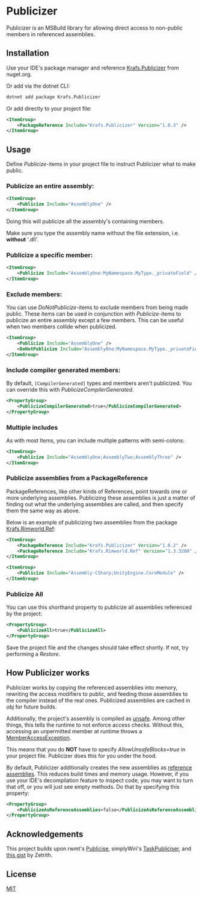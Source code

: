 # Publicizer
Publicizer is an MSBuild library for allowing direct access to non-public members in referenced assemblies.

## Installation
Use your IDE's package manager and reference [Krafs.Publicizer](https://www.nuget.org/packages/Krafs.Publicizer) from nuget.org.

Or add via the dotnet CLI:
```bash
dotnet add package Krafs.Publicizer
```
Or add directly to your project file:
```xml
<ItemGroup>
    <PackageReference Include="Krafs.Publicizer" Version="1.0.3" />
</ItemGroup>
```

## Usage
Define _Publicize_-items in your project file to instruct Publicizer what to make public.

### Publicize an entire assembly:
```xml
<ItemGroup>
    <Publicize Include="AssemblyOne" />
</ItemGroup>
```
Doing this will publicize all the assembly's containing members.

Make sure you type the assembly name without the file extension, i.e. **without** '.dll'.

### Publicize a specific member:
```xml
<ItemGroup>
    <Publicize Include="AssemblyOne:MyNamespace.MyType._privateField" />
</ItemGroup>
```

### Exclude members:
You can use _DoNotPublicize_-items to exclude members from being made public. 
These items can be used in conjunction with _Publicize_-items to publicize an entire assembly except a few members.
This can be useful when two members collide when publicized.
```xml
<ItemGroup>
    <Publicize Include="AssemblyOne" />
    <DoNotPublicize Include="AssemblyOne:MyNamespace.MyType._privateField" />
</ItemGroup>
```

### Include compiler generated members:
By default, `[CompilerGenerated]` types and members aren't publicized.
You can override this with _PublicizeCompilerGenerated_.
```xml
<PropertyGroup>
    <PublicizeCompilerGenerated>true</PublicizeCompilerGenerated>
</PropertyGroup>
```

### Multiple includes
As with most Items, you can include multiple patterns with semi-colons:
```xml
<ItemGroup>
    <Publicize Include="AssemblyOne;AssemblyTwo;AssemblyThree" />
</ItemGroup>
```
### Publicize assemblies from a PackageReference
PackageReferences, like other kinds of References, point towards one or more underlying assemblies. Publicizing these assemblies is just a matter of finding out what the underlying assemblies are called, and then specify them the same way as above.

Below is an example of publicizing two assemblies from the package [Krafs.Rimworld.Ref](https://www.nuget.org/packages/Krafs.Rimworld.Ref/):
```xml
<ItemGroup>
    <PackageReference Include="Krafs.Publicizer" Version="1.0.2" />
    <PackageReference Include="Krafs.Rimworld.Ref" Version="1.3.3200" />
</ItemGroup>

<ItemGroup>
    <Publicize Include="Assembly-CSharp;UnityEngine.CoreModule" />
</ItemGroup>
```

### Publicize All
You can use this shorthand property to publicize all assemblies referenced by the project:
```xml
<PropertyGroup>
    <PublicizeAll>true</PublicizeAll>
</PropertyGroup>
```

Save the project file and the changes should take effect shortly. If not, try performing a _Restore_.

## How Publicizer works
Publicizer works by copying the referenced assemblies into memory, rewriting the access modifiers to public, and feeding those assemblies to the compiler instead of the real ones.
Publicized assemblies are cached in _obj_ for future builds.

Additionally, the project's assembly is compiled as [unsafe](https://docs.microsoft.com/en-us/dotnet/csharp/language-reference/unsafe-code/). Among other things, this tells the runtime to not enforce access checks. Without this, accessing an unpermitted member at runtime throws a [MemberAccessException](https://docs.microsoft.com/en-us/dotnet/api/system.memberaccessexception/).

This means that you do **NOT** have to specify _AllowUnsafeBlocks=true_ in your project file. Publicizer does this for you under the hood.

By default, Publicizer additionally creates the new assemblies as [reference assemblies](https://docs.microsoft.com/en-us/dotnet/standard/assembly/reference-assemblies/). 
This reduces build times and memory usage. However, if you use your IDE's decompilation feature to inspect code, you may want to turn that off, or you will just see empty methods.
Do that by specifying this property:
```xml
<PropertyGroup>
    <PublicizeAsReferenceAssemblies>false</PublicizeAsReferenceAssemblies>
</PropertyGroup>
```
## Acknowledgements
This project builds upon rwmt's [Publicise](https://github.com/rwmt/Publicise), simplyWiri's [TaskPubliciser](https://github.com/simplyWiri/TaskPubliciser), and [this gist](https://gist.github.com/Zetrith/d86b1d84e993c8117983c09f1a5dcdcd) by Zetrith.


## License
[MIT](https://choosealicense.com/licenses/mit/)
